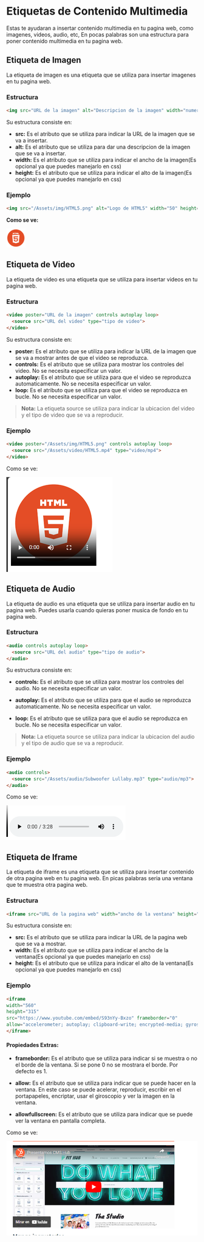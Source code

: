 # Etiquetas de Contenido Multimedia

Estas te ayudaran a insertar contenido multimedia en tu pagina web, como imagenes, videos, audio, etc, En pocas palabras son una estructura para poner contenido multimedia en tu pagina web.

## Etiqueta de Imagen

La etiqueta de imagen es una etiqueta que se utiliza para insertar imagenes en tu pagina web.

### Estructura

```html
<img src="URL de la imagen" alt="Descripcion de la imagen" width="numero de pixeles de ancho" height="numero de pixeles por alto">
```
Su estructura consiste en: 
- **src:** Es el atributo que se utiliza para indicar la URL de la imagen que se va a insertar.
- **alt:** Es el atributo que se utiliza para dar una descripcion de la imagen que se va a insertar.
- **width:** Es el atributo que se utiliza para indicar el ancho de la imagen(Es opcional ya que puedes manejarlo en css)
- **height:** Es el atributo que se utiliza para indicar el alto de la imagen(Es opcional ya que puedes manejarlo en css)


### Ejemplo

```html
<img src="/Assets/img/HTML5.png" alt="Logo de HTML5" width="50" height="50">
```

**Como se ve:**

<img src="/Assets/img/HTML5.png" alt="Logo de HTML5" width="50" height="50">


## Etiqueta de Video

La etiqueta de video es una etiqueta que se utiliza para insertar videos en tu pagina web.

### Estructura

```html
<video poster="URL de la imagen" controls autoplay loop>
  <source src="URL del video" type="tipo de video">
</video>
```

Su estructura consiste en:
- **poster:** Es el atributo que se utiliza para indicar la URL de la imagen que se va a mostrar antes de que el video se reproduzca.
- **controls:** Es el atributo que se utiliza para mostrar los controles del video. No se necesita especificar un valor.
- **autoplay:** Es el atributo que se utiliza para que el video se reproduzca automaticamente. No se necesita especificar un valor.
- **loop:** Es el atributo que se utiliza para que el video se reproduzca en bucle. No se necesita especificar un valor.

> **Nota:** La etiqueta source se utiliza para indicar la ubicacion del video y el tipo de video que se va a reproducir.

### Ejemplo

```html
<video poster="/Assets/img/HTML5.png" controls autoplay loop>
  <source src="/Assets/video/HTML5.mp4" type="video/mp4">
</video>
```

Como se ve:

![Video HTML5](/Assets/img/videohtml.png)

## Etiqueta de Audio

La etiqueta de audio es una etiqueta que se utiliza para insertar audio en tu pagina web. Puedes usarla cuando quieras poner musica de fondo en tu pagina web.

### Estructura

```html
<audio controls autoplay loop>
  <source src="URL del audio" type="tipo de audio">
</audio>
```

Su estructura consiste en:
- **controls:** Es el atributo que se utiliza para mostrar los controles del audio. No se necesita especificar un valor.

- **autoplay:** Es el atributo que se utiliza para que el audio se reproduzca automaticamente. No se necesita especificar un valor.

- **loop:** Es el atributo que se utiliza para que el audio se reproduzca en bucle. No se necesita especificar un valor.

> **Nota:** La etiqueta source se utiliza para indicar la ubicacion del audio y el tipo de audio que se va a reproducir.

### Ejemplo

```html
<audio controls>
  <source src="/Assets/audio/Subwoofer Lullaby.mp3" type="audio/mp3">
</audio>
```

Como se ve:

![Audio](/Assets/audio/audioHTML.png)


## Etiqueta de Iframe

La etiqueta de iframe es una etiqueta que se utiliza para insertar contenido de otra pagina web en tu pagina web. En picas palabras seria una ventana que te muestra otra pagina web.

### Estructura

```html
<iframe src="URL de la pagina web" width="ancho de la ventana" height="alto de la ventana"></iframe>
```

Su estructura consiste en:
- **src:** Es el atributo que se utiliza para indicar la URL de la pagina web que se va a mostrar.
- **width:** Es el atributo que se utiliza para indicar el ancho de la ventana(Es opcional ya que puedes manejarlo en css)
- **height:** Es el atributo que se utiliza para indicar el alto de la ventana(Es opcional ya que puedes manejarlo en css)


### Ejemplo

```html
<iframe 
width="560" 
height="315" 
src="https://www.youtube.com/embed/S93nYy-Bxzo" frameborder="0" 
allow="accelerometer; autoplay; clipboard-write; encrypted-media; gyroscope; picture-in-picture" allowfullscreen>
</iframe>
```
#### Propiedades Extras:
- **frameborder:** Es el atributo que se utiliza para indicar si se muestra o no el borde de la ventana. Si se pone 0 no se mostrara el borde. Por defecto es 1.

- **allow:** Es el atributo que se utiliza para indicar que se puede hacer en la ventana. En este caso se puede acelerar, reproducir, escribir en el portapapeles, encriptar, usar el giroscopio y ver la imagen en la ventana.

- **allowfullscreen:** Es el atributo que se utiliza para indicar que se puede ver la ventana en pantalla completa.

Como se ve:

![Iframe](/Assets/img/iframeHTML.png)